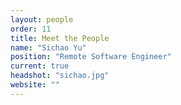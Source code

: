 ```yaml
---
layout: people
order: 11
title: Meet the People
name: "Sichao Yu"
position: "Remote Software Engineer"
current: true
headshot: "sichao.jpg"
website: ""
---
```

